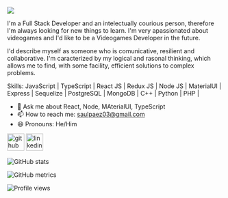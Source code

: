 ![](https://res.cloudinary.com/dyqejl4cd/image/upload/c_scale,q_100,w_1000/v1653409492/Hi__i_m_Saul_Paez_sr2wzm.png)

 I'm a Full Stack Developer and an intelectually courious person, therefore I'm always looking for new things to learn. I'm very apassionated about videogames and I'd like to be a Videogames Developer in the future.

I'd describe myself as someone who is comunicative, resilient and collaborative. I'm caracterized by my logical and rasonal thinking, which allows me to find, with some facility, efficient solutions to complex problems.

Skills: JavaScript | TypeScript | React JS | Redux JS | Node JS | MaterialUI | Express | Sequelize | PostgreSQL | MongoDB | C++ | Python | PHP |

- 💬 Ask me about React, Node, MAterialUI, TypeScript 
- 📫 How to reach me: saulpaez03@gmail.com 
- 😄 Pronouns: He/Him 


[<img src='https://cdn.jsdelivr.net/npm/simple-icons@3.0.1/icons/github.svg' alt='github' height='40'>](https://github.com/SaulPaez03)  [<img src='https://cdn.jsdelivr.net/npm/simple-icons@3.0.1/icons/linkedin.svg' alt='linkedin' height='40'>](https://www.linkedin.com/in/saul-paez1004/)  

<!-- [![trophy](https://github-profile-trophy.vercel.app/?username=SaulPaez03)](https://github.com/ryo-ma/github-profile-trophy)
 -->
![GitHub stats](https://github-readme-stats.vercel.app/api?username=SaulPaez03&show_icons=true)  

![GitHub metrics](https://metrics.lecoq.io/SaulPaez03)  

![Profile views](https://gpvc.arturio.dev/SaulPaez03)  

<!--
**SaulPaez03/SaulPaez03** is a ✨ _special_ ✨ repository because its `README.md` (this file) appears on your GitHub profile.

Here are some ideas to get you started:

- 🔭 I’m currently working on ...
- 🌱 I’m currently learning ...
- 👯 I’m looking to collaborate on ...
- 🤔 I’m looking for help with ...
- 💬 Ask me about ...
- 📫 How to reach me: ...
- 😄 Pronouns: ...
- ⚡ Fun fact: ...
-->
